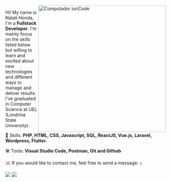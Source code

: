 <img src="https://raw.githubusercontent.com/MicaelliMedeiros/micaellimedeiros/master/image/computer-illustration.png" min-width="400px" max-width="400px" width="400px" align="right" alt="Computador iuriCode">

<p align="left"> 
  Hi! My name is Natali Honda, I'm a <strong>Fullstack Developer</strong>. I'm mainly focus on the skills listed below but willing to learn and excited about new technologies and different ways to manage and deliver results.<br>
  I've graduated in Computer Science at UEL (Londrina State University).
</p>

<p align="left">
  💎 Skills: <strong>PHP, HTML, CSS, Javascript, SQL, ReactJS, Vue.js, Laravel, Wordpress, Flutter.</strong>
</p>

<p align="left">
  🛠️ Tools: <strong>Visual Studio Code, Postman, Git and Github</strong>
</p>

<p align="left">
  ✉️ If you would like to contact me, feel free to send a message: ⤵️
</p>

<p align="left">
  <a href="mailto:natalihonda@gmail.com" alt="Gmail">
  <img src="https://img.shields.io/badge/-Gmail-FF0000?style=flat-square&labelColor=FF0000&logo=gmail&logoColor=white&link=natalihonda@gmail.com" /></a>

  <a href="https://www.linkedin.com/in/nshonda/" alt="Linkedin">
  <img src="https://img.shields.io/badge/-Linkedin-0e76a8?style=flat-square&logo=Linkedin&logoColor=white&link=https://www.linkedin.com/in/nshonda/" /></a>
</p>  
